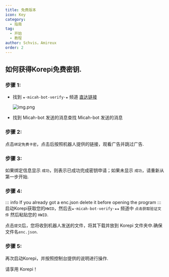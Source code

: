 ```yaml
---
title: 免费版本
icon: Key
category:
  - 指南
tag:
  - 开始
  - 教程
author: Schvis，Amireux
order: 2
---
```


## 如何获得Korepi免费密钥.

### 步骤 1:
- 找到 `★⋅micah-bot-verify⋅★` 频道 [直达链接](https://discord.com/channels/1069057220802781265/1203687333107335198)

  ![img.png](/assets/images/docs/202402/verify-1.png)
- 找到 Micah-bot 发送的消息查找 Micah-bot 发送的消息

### 步骤 2:
点击`绑定免费卡密`，点击后按照机器人提供的链接，观看广告并跳过广告.

### 步骤 3:
如果绑定信息显示 `成功`，则表示已成功完成密钥申请；如果未显示 `成功`，请重新从第一步开始.

### 步骤 4:
::: info If you already got a enc.json delete it before opening the program
:::
启动Korepi获取您的`HWID`，然后去`★⋅micah-bot-verify⋅★★` 频道中 `点击获取验证文件` 然后粘贴您的 `HWID`.

点击`提交`后，您将收到机器人发送的文件，将其下载并放到 Korepi 文件夹中.确保文件名`enc.json`.

### 步骤 5:
再次启动Korepi，并按照控制台提供的说明进行操作.

请享用 Korepi！
